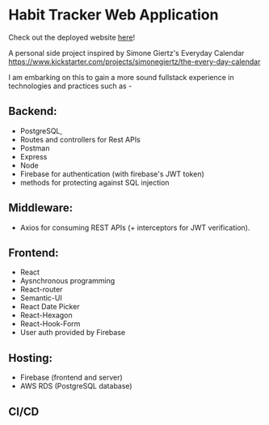 # Habit Tracker Web Application

Check out the deployed website [here](https://habit-tracker-a92f9.web.apps/)!

A personal side project inspired by Simone Giertz's Everyday Calendar 
https://www.kickstarter.com/projects/simonegiertz/the-every-day-calendar

I am embarking on this to gain a more sound fullstack experience in technologies and practices such as - 
    
## Backend:
- PostgreSQL, 
- Routes and controllers for Rest APIs
- Postman
- Express
- Node
- Firebase for authentication (with firebase's JWT token)
- methods for protecting against SQL injection 
    
## Middleware:
- Axios for consuming REST APIs (+ interceptors for JWT verification).
        
## Frontend:
- React
- Aysnchronous programming
- React-router 
- Semantic-UI
- React Date Picker
- React-Hexagon
- React-Hook-Form
- User auth provided by Firebase
        
## Hosting:
- Firebase (frontend and server)
- AWS RDS (PostgreSQL database)

## CI/CD
